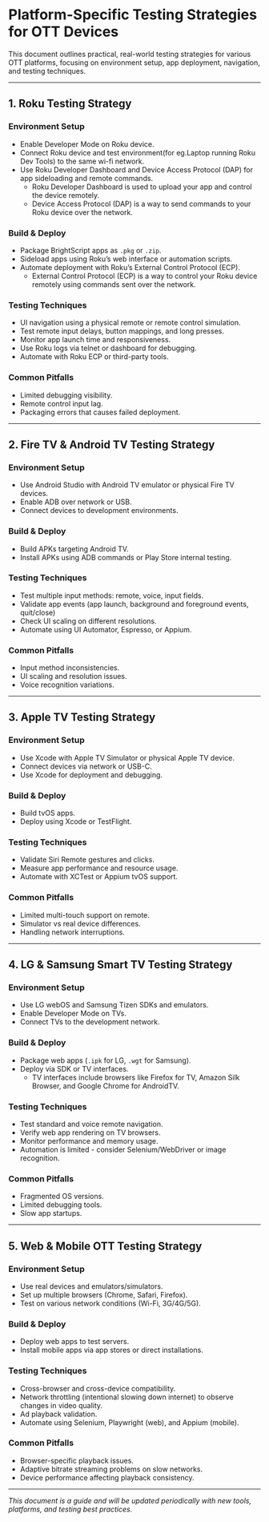 # Platform-Specific Testing Strategies for OTT Devices

This document outlines practical, real-world testing strategies for various OTT platforms, focusing on environment setup, app deployment, navigation, and testing techniques.

---

## 1. Roku Testing Strategy

### Environment Setup
- Enable Developer Mode on Roku device.
- Connect Roku device and test environment(for eg.Laptop running Roku Dev Tools) to the same wi-fi network.
- Use Roku Developer Dashboard and Device Access Protocol (DAP) for app sideloading and remote commands.
  - Roku Developer Dashboard is used to upload your app and control the device remotely.
  - Device Access Protocol (DAP) is a way to send commands to your Roku device over the network.

### Build & Deploy
- Package BrightScript apps as `.pkg` or `.zip`.
- Sideload apps using Roku’s web interface or automation scripts.
- Automate deployment with Roku’s External Control Protocol (ECP).
  - External Control Protocol (ECP) is a way to control your Roku device remotely using commands sent over the network.

### Testing Techniques
- UI navigation using a physical remote or remote control simulation.
- Test remote input delays, button mappings, and long presses.
- Monitor app launch time and responsiveness.
- Use Roku logs via telnet or dashboard for debugging.
- Automate with Roku ECP or third-party tools.

### Common Pitfalls
- Limited debugging visibility.
- Remote control input lag.
- Packaging errors that causes failed deployment.

---

## 2. Fire TV & Android TV Testing Strategy

### Environment Setup
- Use Android Studio with Android TV emulator or physical Fire TV devices.
- Enable ADB over network or USB.
- Connect devices to development environments.

### Build & Deploy
- Build APKs targeting Android TV.
- Install APKs using ADB commands or Play Store internal testing.

### Testing Techniques
- Test multiple input methods: remote, voice, input fields.
- Validate app events (app launch, background and foreground events, quit/close)
- Check UI scaling on different resolutions.
- Automate using UI Automator, Espresso, or Appium.

### Common Pitfalls
- Input method inconsistencies.
- UI scaling and resolution issues.
- Voice recognition variations.

---

## 3. Apple TV Testing Strategy

### Environment Setup
- Use Xcode with Apple TV Simulator or physical Apple TV device.
- Connect devices via network or USB-C.
- Use Xcode for deployment and debugging.

### Build & Deploy
- Build tvOS apps.
- Deploy using Xcode or TestFlight.

### Testing Techniques
- Validate Siri Remote gestures and clicks.
- Measure app performance and resource usage.
- Automate with XCTest or Appium tvOS support.

### Common Pitfalls
- Limited multi-touch support on remote.
- Simulator vs real device differences.
- Handling network interruptions.

---

## 4. LG & Samsung Smart TV Testing Strategy

### Environment Setup
- Use LG webOS and Samsung Tizen SDKs and emulators.
- Enable Developer Mode on TVs.
- Connect TVs to the development network.

### Build & Deploy
- Package web apps (`.ipk` for LG, `.wgt` for Samsung).
- Deploy via SDK or TV interfaces.
  - TV interfaces include browsers like Firefox for TV, Amazon Silk Browser, and Google Chrome for AndroidTV.

### Testing Techniques
- Test standard and voice remote navigation.
- Verify web app rendering on TV browsers.
- Monitor performance and memory usage.
- Automation is limited - consider Selenium/WebDriver or image recognition.

### Common Pitfalls
- Fragmented OS versions.
- Limited debugging tools.
- Slow app startups.

---

## 5. Web & Mobile OTT Testing Strategy

### Environment Setup
- Use real devices and emulators/simulators.
- Set up multiple browsers (Chrome, Safari, Firefox).
- Test on various network conditions (Wi-Fi, 3G/4G/5G).

### Build & Deploy
- Deploy web apps to test servers.
- Install mobile apps via app stores or direct installations.

### Testing Techniques
- Cross-browser and cross-device compatibility.
- Network throttling (intentional slowing down internet) to observe changes in video quality.
- Ad playback validation.
- Automate using Selenium, Playwright (web), and Appium (mobile).

### Common Pitfalls
- Browser-specific playback issues.
- Adaptive bitrate streaming problems on slow networks.
- Device performance affecting playback consistency.

---

*This document is a guide and will be updated periodically with new tools, platforms, and testing best practices.*
